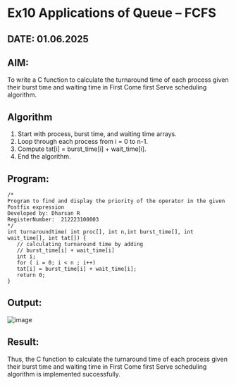 # Ex10 Applications of Queue – FCFS
## DATE: 01.06.2025
## AIM:
To write a C function to calculate the turnaround time of each process given their burst time and waiting time in First Come first Serve scheduling algorithm.
## Algorithm

1. Start with process, burst time, and waiting time arrays.
2. Loop through each process from i = 0 to n-1.
3. Compute tat[i] = burst_time[i] + wait_time[i].
4. End the algorithm. 

## Program:
```
/*
Program to find and display the priority of the operator in the given Postfix expression
Developed by: Dharsan R
RegisterNumber:  212223100003
*/
int turnaroundtime( int proc[], int n,int burst_time[], int wait_time[], int tat[]) { 
   // calculating turnaround time by adding 
   // burst_time[i] + wait_time[i] 
   int i; 
   for ( i = 0; i < n ; i++) 
   tat[i] = burst_time[i] + wait_time[i]; 
   return 0; 
} 
```

## Output:

![image](https://github.com/user-attachments/assets/18b30554-7320-488a-b915-607feea4e27f)


## Result:
Thus, the C function to calculate the turnaround time of each process given their burst time and waiting time in First Come first Serve scheduling algorithm is implemented successfully.

